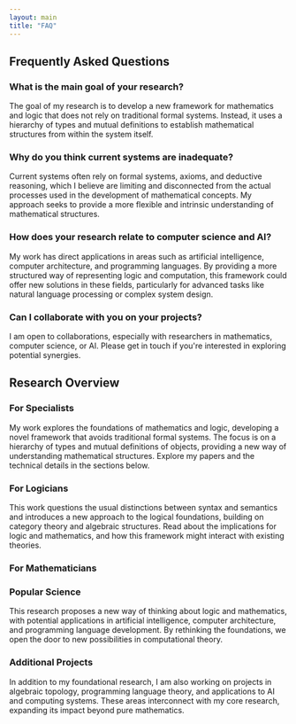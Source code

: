 ```yaml
---
layout: main
title: "FAQ"
---
```


## Frequently Asked Questions

### What is the main goal of your research? 

The goal of my research is to develop a new framework for mathematics and logic that does not rely on traditional formal systems. Instead, it uses a hierarchy of types and mutual definitions to establish mathematical structures from within the system itself.

### Why do you think current systems are inadequate?

Current systems often rely on formal systems, axioms, and deductive reasoning, which I believe are limiting and disconnected from the actual processes used in the development of mathematical concepts. My approach seeks to provide a more flexible and intrinsic understanding of mathematical structures.

### How does your research relate to computer science and AI?
My work has direct applications in areas such as artificial intelligence, computer architecture, and programming languages. By providing a more structured way of representing logic and computation, this framework could offer new solutions in these fields, particularly for advanced tasks like natural language processing or complex system design.

### Can I collaborate with you on your projects?
I am open to collaborations, especially with researchers in mathematics, computer science, or AI. Please get in touch if you're interested in exploring potential synergies.


## Research Overview

### For Specialists
My work explores the foundations of mathematics and logic, developing a novel framework that avoids traditional formal systems. The focus is on a hierarchy of types and mutual definitions of objects, providing a new way of understanding mathematical structures.
Explore my papers and the technical details in the sections below.

### For Logicians
This work questions the usual distinctions between syntax and semantics and introduces a new approach to the logical foundations, building on category theory and algebraic structures.
Read about the implications for logic and mathematics, and how this framework might interact with existing theories.

### For Mathematicians

### Popular Science
This research proposes a new way of thinking about logic and mathematics, with potential applications in artificial intelligence, computer architecture, and programming language development. By rethinking the foundations, we open the door to new possibilities in computational theory.

### Additional Projects
In addition to my foundational research, I am also working on projects in algebraic topology, programming language theory, and applications to AI and computing systems. These areas interconnect with my core research, expanding its impact beyond pure mathematics.


